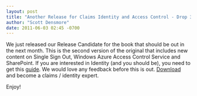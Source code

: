 ```yaml
---
layout: post
title: "Another Release for Claims Identity and Access Control - Drop 3"
author: "Scott Densmore"
date: 2011-06-03 02:45 -0700
---
```


We just released our Release Candidate for the book that should be out in the next month. This is the second version of the original that includes new content on Single Sign Out, Windows Azure Access Control Service and SharePoint. If you are interested in Identity (and you should be), you need to get this [guide](http://claimsid.codeplex.com/). We would love any feedback before this is out. [Download](http://claimsid.codeplex.com/) and become a claims / identity expert.

Enjoy!